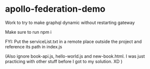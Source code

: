 # apollo-federation-demo
Work to try to make graphql dynamic without restarting gateway

Make sure to run npm i

FYI:
Put the serviceList.txt in a remote place outside the project and reference its path in index.js

(Also ignore book-api.js, hello-world.js and new-book.html. I was just practicing with other stuff before I got to my solution. XD )
